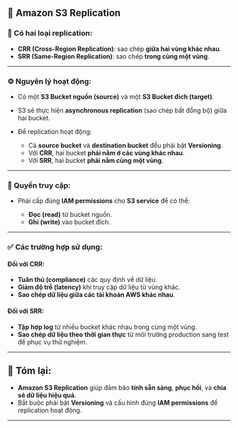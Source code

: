 ## 🔁 Amazon S3 Replication

### 📌 Có hai loại replication:

* **CRR (Cross-Region Replication)**: sao chép **giữa hai vùng khác nhau**.
* **SRR (Same-Region Replication)**: sao chép **trong cùng một vùng**.

---

### ⚙️ Nguyên lý hoạt động:

* Có một **S3 Bucket nguồn (source)** và một **S3 Bucket đích (target)**.
* S3 sẽ thực hiện **asynchronous replication** (sao chép bất đồng bộ) giữa hai bucket.
* Để replication hoạt động:

  * Cả **source bucket** và **destination bucket** đều phải bật **Versioning**.
  * Với **CRR**, hai bucket **phải nằm ở các vùng khác nhau**.
  * Với **SRR**, hai bucket **phải nằm cùng một vùng**.

---

### 🔐 Quyền truy cập:

* Phải cấp đúng **IAM permissions** cho **S3 service** để có thể:

  * **Đọc (read)** từ bucket nguồn.
  * **Ghi (write)** vào bucket đích.

---

### ✅ Các trường hợp sử dụng:

#### Đối với **CRR**:

* **Tuân thủ (compliance)** các quy định về dữ liệu.
* **Giảm độ trễ (latency)** khi truy cập dữ liệu từ vùng khác.
* **Sao chép dữ liệu giữa các tài khoản AWS khác nhau**.

#### Đối với **SRR**:

* **Tập hợp log** từ nhiều bucket khác nhau trong cùng một vùng.
* **Sao chép dữ liệu theo thời gian thực** từ môi trường production sang test để phục vụ thử nghiệm.

---

## 📌 Tóm lại:

* **Amazon S3 Replication** giúp đảm bảo **tính sẵn sàng**, **phục hồi**, và **chia sẻ dữ liệu hiệu quả**.
* Bắt buộc phải bật **Versioning** và cấu hình đúng **IAM permissions** để replication hoạt động.

---
